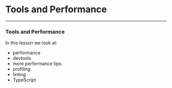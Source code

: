 # Tools and Performance

---
### Tools and Performance

In this lesson we look at:
- performance
- devtools
- more performance tips
- profiling
- linting
- TypeScript